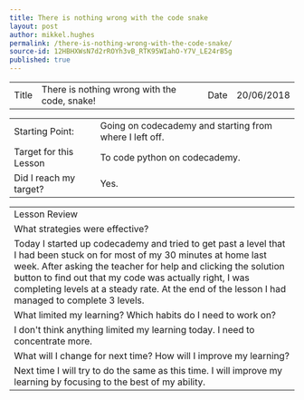 ```yaml
---
title: There is nothing wrong with the code snake
layout: post
author: mikkel.hughes
permalink: /there-is-nothing-wrong-with-the-code-snake/
source-id: 12HBHXWsN7d2rROYh3vB_RTK95WIahO-Y7V_LE24rB5g
published: true
---
```

<table>
  <tr>
    <td>Title</td>
    <td>There is nothing wrong with the code, snake!
</td>
    <td>    Date</td>
    <td>20/06/2018</td>
  </tr>
</table>


<table>
  <tr>
    <td>Starting Point:</td>
    <td>Going on codecademy and starting from where I left off.</td>
  </tr>
  <tr>
    <td>Target for this Lesson</td>
    <td>To code python on codecademy.</td>
  </tr>
  <tr>
    <td>Did I reach my target? </td>
    <td>Yes.</td>
  </tr>
</table>


<table>
  <tr>
    <td>Lesson Review</td>
  </tr>
  <tr>
    <td>What strategies were effective?</td>
  </tr>
  <tr>
    <td>Today I started up codecademy and tried to get past a level that I had been stuck on for most of my 30 minutes at home last week. After asking the teacher for help and clicking the solution button to find out that my code was actually right, I was completing levels at a steady rate. At the end of the lesson I had managed to complete 3 levels.</td>
  </tr>
  <tr>
    <td>What limited my learning? Which habits do I need to work on?</td>
  </tr>
  <tr>
    <td>I don't think anything limited my learning today. I need to concentrate more.</td>
  </tr>
  <tr>
    <td>What will I change for next time? How will I improve my learning?</td>
  </tr>
  <tr>
    <td>Next time I will try to do the same as this time. I will improve my learning by focusing to the best of my ability.</td>
  </tr>
</table>


